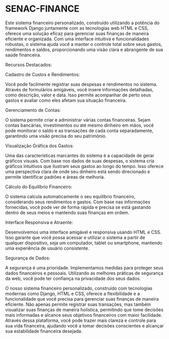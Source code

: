 # SENAC-FINANCE

Este sistema financeiro personalizado, construído utilizando a potência do framework Django juntamente com as tecnologias web HTML e CSS, oferece uma solução eficaz para gerenciar suas finanças de maneira eficiente e organizada. Com uma interface intuitiva e funcionalidades robustas, o sistema ajuda você a manter o controle total sobre seus gastos, rendimentos e saldos, proporcionando uma visão clara e abrangente de sua saúde financeira.

Recursos Destacados:

Cadastro de Custos e Rendimentos:

Você pode facilmente registrar suas despesas e rendimentos no sistema. Através de formulários amigáveis, você insere informações detalhadas, como descrição, valor e data. Isso permite acompanhar de perto seus gastos e avaliar como eles afetam sua situação financeira.

Gerenciamento de Contas:

O sistema permite criar e administrar várias contas financeiras. Sejam contas bancárias, investimentos ou até mesmo dinheiro em mãos, você pode monitorar o saldo e as transações de cada conta separadamente, garantindo uma visão precisa do seu patrimônio.

Visualização Gráfica dos Gastos:

Uma das características marcantes do sistema é a capacidade de gerar gráficos visuais. Com base nos dados de suas despesas, o sistema cria gráficos intuitivos que ilustram seus gastos ao longo do tempo. Isso oferece uma perspectiva clara de onde seu dinheiro está sendo direcionado e permite identificar padrões e áreas de melhoria.

Cálculo do Equilíbrio Financeiro:

O sistema calcula automaticamente o seu equilíbrio financeiro, considerando seus rendimentos e gastos. Com base nas informações fornecidas, você pode ver de forma rápida e precisa se está gastando dentro de seus meios e mantendo suas finanças em ordem.

Interface Responsiva e Atraente:

Desenvolvemos uma interface amigável e responsiva usando HTML e CSS. Isso garante que você possa acessar e utilizar o sistema a partir de qualquer dispositivo, seja um computador, tablet ou smartphone, mantendo uma experiência de usuário consistente.

Segurança de Dados:

A segurança é uma prioridade. Implementamos medidas para proteger seus dados financeiros e pessoais. Utilizando as melhores práticas de segurança da web, você pode ter confiança na privacidade dos seus dados.

O nosso sistema financeiro personalizado, construído com tecnologias modernas como Django, HTML e CSS, oferece a flexibilidade e a funcionalidade que você precisa para gerenciar suas finanças de maneira eficiente. Não apenas permite registrar suas transações, mas também visualizar suas finanças de maneira holística, permitindo que tome decisões mais informadas e alcance seus objetivos financeiros com maior facilidade. Através dessa plataforma, você pode trazer mais clareza e controle para sua vida financeira, ajudando você a tomar decisões conscientes e alcançar sua estabilidade financeira desejada.

    
